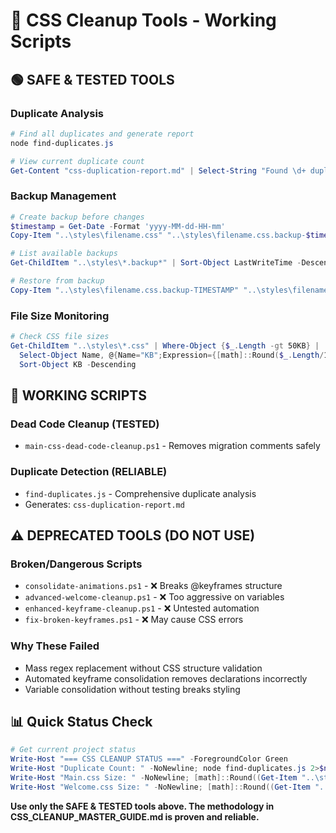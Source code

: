 # 🧹 CSS Cleanup Tools - Working Scripts

## 🟢 **SAFE & TESTED TOOLS**

### **Duplicate Analysis**
```powershell
# Find all duplicates and generate report
node find-duplicates.js

# View current duplicate count
Get-Content "css-duplication-report.md" | Select-String "Found \d+ duplicate" 
```

### **Backup Management**
```powershell
# Create backup before changes
$timestamp = Get-Date -Format 'yyyy-MM-dd-HH-mm'
Copy-Item "..\styles\filename.css" "..\styles\filename.css.backup-$timestamp"

# List available backups
Get-ChildItem "..\styles\*.backup*" | Sort-Object LastWriteTime -Descending

# Restore from backup
Copy-Item "..\styles\filename.css.backup-TIMESTAMP" "..\styles\filename.css" -Force
```

### **File Size Monitoring**
```powershell
# Check CSS file sizes
Get-ChildItem "..\styles\*.css" | Where-Object {$_.Length -gt 50KB} | 
  Select-Object Name, @{Name="KB";Expression={[math]::Round($_.Length/1KB,1)}} | 
  Sort-Object KB -Descending
```

## 🔧 **WORKING SCRIPTS**

### **Dead Code Cleanup (TESTED)**
- `main-css-dead-code-cleanup.ps1` - Removes migration comments safely

### **Duplicate Detection (RELIABLE)**
- `find-duplicates.js` - Comprehensive duplicate analysis
- Generates: `css-duplication-report.md`

## ⚠️ **DEPRECATED TOOLS (DO NOT USE)**

### **Broken/Dangerous Scripts**
- `consolidate-animations.ps1` - ❌ Breaks @keyframes structure  
- `advanced-welcome-cleanup.ps1` - ❌ Too aggressive on variables
- `enhanced-keyframe-cleanup.ps1` - ❌ Untested automation
- `fix-broken-keyframes.ps1` - ❌ May cause CSS errors

### **Why These Failed**
- Mass regex replacement without CSS structure validation
- Automated keyframe consolidation removes declarations incorrectly
- Variable consolidation without testing breaks styling

## 📊 **Quick Status Check**
```powershell
# Get current project status
Write-Host "=== CSS CLEANUP STATUS ===" -ForegroundColor Green
Write-Host "Duplicate Count: " -NoNewline; node find-duplicates.js 2>$null | Select-String "Found \d+" 
Write-Host "Main.css Size: " -NoNewline; [math]::Round((Get-Item "..\styles\main.css").Length/1KB,1); Write-Host "KB"
Write-Host "Welcome.css Size: " -NoNewline; [math]::Round((Get-Item "..\styles\welcome-section.css").Length/1KB,1); Write-Host "KB"
```

**Use only the SAFE & TESTED tools above. The methodology in CSS_CLEANUP_MASTER_GUIDE.md is proven and reliable.**
